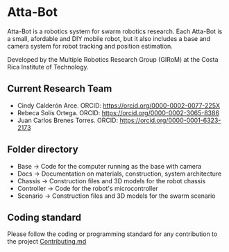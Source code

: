 # Atta-Bot

Atta-Bot is a robotics system for swarm robotics research. Each Atta-Bot is a small, afordable and DIY mobile robot, but it also includes a base and camera system for robot tracking and position estimation.

Developed by the Multiple Robotics Research Group (GIRoM) at the Costa Rica Institute of Technology.

## Current Research Team
- Cindy Calderón Arce. ORCID: https://orcid.org/0000-0002-0077-225X  
- Rebeca Solís Ortega. ORCID: https://orcid.org/0000-0002-3065-8386  
- Juan Carlos Brenes Torres. ORCID: https://orcid.org/0000-0001-6323-2173  

## Folder directory
- Base -> Code for the computer running as the base with camera
- Docs -> Documentation on materials, construction, system architecture 
- Chassis -> Construction files and 3D models for the robot chassis
- Controller -> Code for the robot's microcontroller
- Scenario -> Construction files and 3D models for the swarm scenario 

## Coding standard
Please follow the coding or programming standard for any contribution to the project [Contributing.md]


[Contributing.md]: <https://github.com/jcbrenes/Atta-Bot/blob/main/Contributing.MD>
